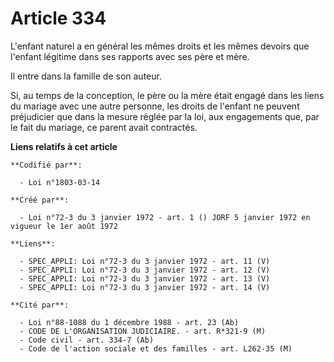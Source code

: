 # Article 334

L'enfant naturel a en général les mêmes droits et les mêmes devoirs que l'enfant légitime dans ses rapports avec ses père et
mère.

Il entre dans la famille de son auteur.

Si, au temps de la conception, le père ou la mère était engagé dans les liens du mariage avec une autre personne, les droits
de l'enfant ne peuvent préjudicier que dans la mesure réglée par la loi, aux engagements que, par le fait du mariage, ce
parent avait contractés.

**Liens relatifs à cet article**

	**Codifié par**:

	  - Loi n°1803-03-14

	**Créé par**:

	  - Loi n°72-3 du 3 janvier 1972 - art. 1 () JORF 5 janvier 1972 en vigueur le 1er août 1972

	**Liens**:

	  - SPEC_APPLI: Loi n°72-3 du 3 janvier 1972 - art. 11 (V)
	  - SPEC_APPLI: Loi n°72-3 du 3 janvier 1972 - art. 12 (V)
	  - SPEC_APPLI: Loi n°72-3 du 3 janvier 1972 - art. 13 (V)
	  - SPEC_APPLI: Loi n°72-3 du 3 janvier 1972 - art. 14 (V)

	**Cité par**:

	  - Loi n°88-1088 du 1 décembre 1988 - art. 23 (Ab)
	  - CODE DE L'ORGANISATION JUDICIAIRE. - art. R*321-9 (M)
	  - Code civil - art. 334-7 (Ab)
	  - Code de l'action sociale et des familles - art. L262-35 (M)
